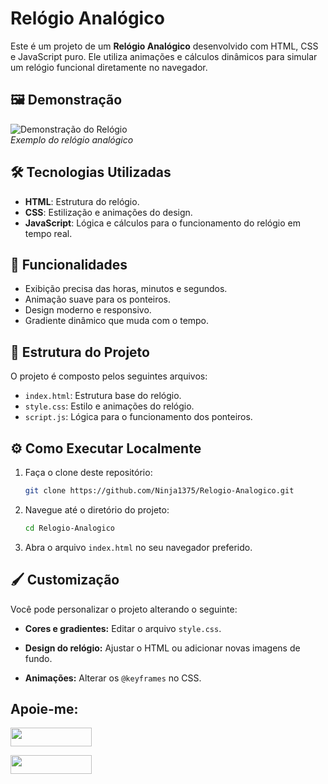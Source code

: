 # Relógio Analógico

Este é um projeto de um **Relógio Analógico** desenvolvido com HTML, CSS e JavaScript puro. Ele utiliza animações e cálculos dinâmicos para simular um relógio funcional diretamente no navegador.

## 🖼️ Demonstração

![Demonstração do Relógio](https://i.ibb.co/xqcFrw6/time.png)  
*Exemplo do relógio analógico*

## 🛠️ Tecnologias Utilizadas

- **HTML**: Estrutura do relógio.
- **CSS**: Estilização e animações do design.
- **JavaScript**: Lógica e cálculos para o funcionamento do relógio em tempo real.

## 🚀 Funcionalidades

- Exibição precisa das horas, minutos e segundos.
- Animação suave para os ponteiros.
- Design moderno e responsivo.
- Gradiente dinâmico que muda com o tempo.

## 📁 Estrutura do Projeto

O projeto é composto pelos seguintes arquivos:

- `index.html`: Estrutura base do relógio.
- `style.css`: Estilo e animações do relógio.
- `script.js`: Lógica para o funcionamento dos ponteiros.

## ⚙️ Como Executar Localmente

1. Faça o clone deste repositório:
   ```bash
   git clone https://github.com/Ninja1375/Relogio-Analogico.git
   ```

2. Navegue até o diretório do projeto:
   ```bash
   cd Relogio-Analogico
   ```

3. Abra o arquivo `index.html` no seu navegador preferido.

## 🖌️ Customização

Você pode personalizar o projeto alterando o seguinte:

- **Cores e gradientes:** Editar o arquivo `style.css`.

- **Design do relógio:** Ajustar o HTML ou adicionar novas imagens de fundo.

- **Animações:** Alterar os `@keyframes` no CSS.

## Apoie-me:

<a href="https://buymeacoffee.com/antonio13" target="_blank"><img loading="lazy" src="https://img.buymeacoffee.com/button-api/?text=Buy%20me%20a%20coffee&emoji=&slug=seu_nome_de_usuario&button_colour=FFDD00&font_colour=000000&font_family=Cookie&outline_colour=000000&coffee_colour=ffffff" width="130" height="30"></a>

<a href="https://www.paypal.com/donate/?hosted_button_id=DN574F28FYUNG" target="_blank"><img loading="lazy" src="https://upload.wikimedia.org/wikipedia/commons/b/b5/PayPal.svg" width="130" height="30"></a>
